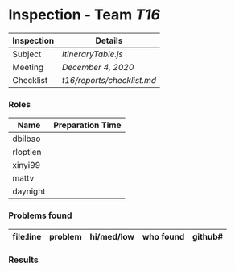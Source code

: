 # Inspection - Team *T16* 
 
| Inspection | Details |
| ----- | ----- |
| Subject | *ItineraryTable.js*|
| Meeting | *December 4, 2020* |
| Checklist | *t16/reports/checklist.md* |

### Roles

| Name | Preparation Time |
| ---- | ---- |
| dbilbao | |
| rloptien | |
| xinyi99 | |
| mattv | |
| daynight| |

### Problems found

| file:line | problem | hi/med/low | who found | github#  |
| --- | --- | :---: | :---: | --- |

### Results
